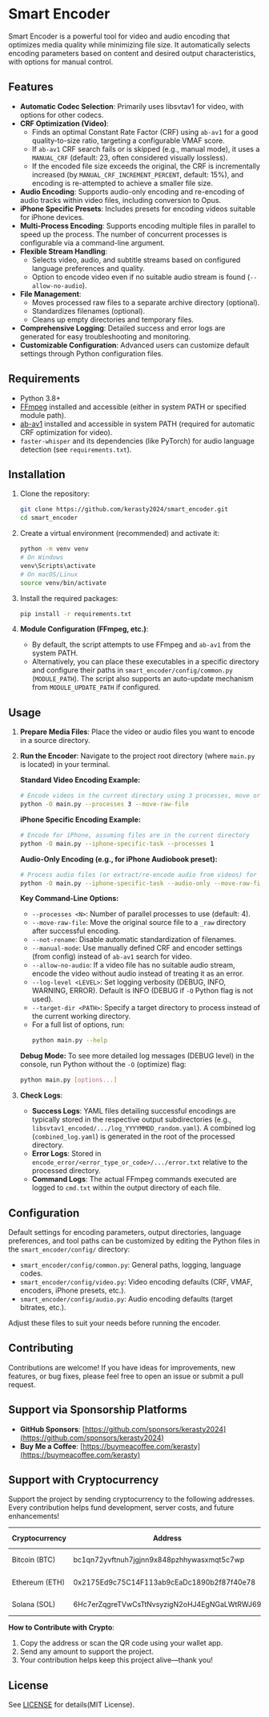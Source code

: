# Smart Encoder

Smart Encoder is a powerful tool for video and audio encoding that optimizes media quality while minimizing file size. It automatically selects encoding parameters based on content and desired output characteristics, with options for manual control.

## Features

- **Automatic Codec Selection**: Primarily uses libsvtav1 for video, with options for other codecs.
- **CRF Optimization (Video)**:
    - Finds an optimal Constant Rate Factor (CRF) using `ab-av1` for a good quality-to-size ratio, targeting a configurable VMAF score.
    - If `ab-av1` CRF search fails or is skipped (e.g., manual mode), it uses a `MANUAL_CRF` (default: 23, often considered visually lossless).
    - If the encoded file size exceeds the original, the CRF is incrementally increased (by `MANUAL_CRF_INCREMENT_PERCENT`, default: 15%), and encoding is re-attempted to achieve a smaller file size.
- **Audio Encoding**: Supports audio-only encoding and re-encoding of audio tracks within video files, including conversion to Opus.
- **iPhone Specific Presets**: Includes presets for encoding videos suitable for iPhone devices.
- **Multi-Process Encoding**: Supports encoding multiple files in parallel to speed up the process. The number of concurrent processes is configurable via a command-line argument.
- **Flexible Stream Handling**:
    - Selects video, audio, and subtitle streams based on configured language preferences and quality.
    - Option to encode video even if no suitable audio stream is found (`--allow-no-audio`).
- **File Management**:
    - Moves processed raw files to a separate archive directory (optional).
    - Standardizes filenames (optional).
    - Cleans up empty directories and temporary files.
- **Comprehensive Logging**: Detailed success and error logs are generated for easy troubleshooting and monitoring.
- **Customizable Configuration**: Advanced users can customize default settings through Python configuration files.

## Requirements

- Python 3.8+
- [FFmpeg](https://ffmpeg.org/download.html) installed and accessible (either in system PATH or specified module path).
- [ab-av1](https://github.com/alexheretic/ab-av1/releases/) installed and accessible in system PATH (required for automatic CRF optimization for video).
- `faster-whisper` and its dependencies (like PyTorch) for audio language detection (see `requirements.txt`).

## Installation

1.  Clone the repository:
    ```bash
    git clone https://github.com/kerasty2024/smart_encoder.git
    cd smart_encoder
    ```

2.  Create a virtual environment (recommended) and activate it:
    ```bash
    python -m venv venv
    # On Windows
    venv\Scripts\activate
    # On macOS/Linux
    source venv/bin/activate
    ```

3.  Install the required packages:
    ```bash
    pip install -r requirements.txt
    ```

4.  **Module Configuration (FFmpeg, etc.)**:
    *   By default, the script attempts to use FFmpeg and `ab-av1` from the system PATH.
    *   Alternatively, you can place these executables in a specific directory and configure their paths in `smart_encoder/config/common.py` (`MODULE_PATH`). The script also supports an auto-update mechanism from `MODULE_UPDATE_PATH` if configured.

## Usage

1.  **Prepare Media Files**: Place the video or audio files you want to encode in a source directory.
2.  **Run the Encoder**: Navigate to the project root directory (where `main.py` is located) in your terminal.

    **Standard Video Encoding Example:**
    ```bash
    # Encode videos in the current directory using 3 processes, move original files after success
    python -O main.py --processes 3 --move-raw-file
    ```

    **iPhone Specific Encoding Example:**
    ```bash
    # Encode for iPhone, assuming files are in the current directory
    python -O main.py --iphone-specific-task --processes 1
    ```

    **Audio-Only Encoding (e.g., for iPhone Audiobook preset):**
    ```bash
    # Process audio files (or extract/re-encode audio from videos) for iPhone
    python -O main.py --iphone-specific-task --audio-only --move-raw-file
    ```

    **Key Command-Line Options:**
    *   `--processes <N>`: Number of parallel processes to use (default: 4).
    *   `--move-raw-file`: Move the original source file to a `_raw` directory after successful encoding.
    *   `--not-rename`: Disable automatic standardization of filenames.
    *   `--manual-mode`: Use manually defined CRF and encoder settings (from config) instead of `ab-av1` search for video.
    *   `--allow-no-audio`: If a video file has no suitable audio stream, encode the video without audio instead of treating it as an error.
    *   `--log-level <LEVEL>`: Set logging verbosity (DEBUG, INFO, WARNING, ERROR). Default is INFO (DEBUG if `-O` Python flag is not used).
    *   `--target-dir <PATH>`: Specify a target directory to process instead of the current working directory.
    *   For a full list of options, run:
        ```bash
        python main.py --help
        ```

    **Debug Mode:**
    To see more detailed log messages (DEBUG level) in the console, run Python without the `-O` (optimize) flag:
    ```bash
    python main.py [options...]
    ```

3.  **Check Logs**:
    *   **Success Logs**: YAML files detailing successful encodings are typically stored in the respective output subdirectories (e.g., `libsvtav1_encoded/.../log_YYYYMMDD_random.yaml`). A combined log (`combined_log.yaml`) is generated in the root of the processed directory.
    *   **Error Logs**: Stored in `encode_error/<error_type_or_code>/.../error.txt` relative to the processed directory.
    *   **Command Logs**: The actual FFmpeg commands executed are logged to `cmd.txt` within the output directory of each file.

## Configuration

Default settings for encoding parameters, output directories, language preferences, and tool paths can be customized by editing the Python files in the `smart_encoder/config/` directory:
*   `smart_encoder/config/common.py`: General paths, logging, language codes.
*   `smart_encoder/config/video.py`: Video encoding defaults (CRF, VMAF, encoders, iPhone presets, etc.).
*   `smart_encoder/config/audio.py`: Audio encoding defaults (target bitrates, etc.).

Adjust these files to suit your needs before running the encoder.

## Contributing

Contributions are welcome! If you have ideas for improvements, new features, or bug fixes, please feel free to open an issue or submit a pull request.

## Support via Sponsorship Platforms
- **GitHub Sponsors**: [https://github.com/sponsors/kerasty2024](https://github.com/sponsors/kerasty2024)
- **Buy Me a Coffee**: [https://buymeacoffee.com/kerasty](https://buymeacoffee.com/kerasty)

## Support with Cryptocurrency
Support the project by sending cryptocurrency to the following addresses. Every contribution helps fund development, server costs, and future enhancements!

| Cryptocurrency | Address                                                   | QR Code                                          |
|----------------|-----------------------------------------------------------|--------------------------------------------------|
| Bitcoin (BTC)  | bc1qn72yvftnuh7jgjnn9x848pzhhywasxmqt5c7wp                  | ![BTC QR Code](contents/crypto/BTC_QR.jpg)       |
| Ethereum (ETH) | 0x2175Ed9c75C14F113ab9cEaDc1890b2f87f40e78                  | ![ETH QR Code](contents/crypto/ETH_QR.jpg)       |
| Solana (SOL)   | 6Hc7erZqgreTVwCsTtNvsyzigN2oHJ4EgNGaLWtRWJ69                  | ![Solana QR Code](contents/crypto/Solana_QR.jpg) |

**How to Contribute with Crypto**:
1. Copy the address or scan the QR code using your wallet app.
2. Send any amount to support the project.
3. Your contribution helps keep this project alive—thank you!

## License
See [LICENSE](LICENSE) for details(MIT License).